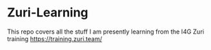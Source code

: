 # Zuri-Learning
This repo covers all the stuff I am presently learning from the I4G Zuri training
https://training.zuri.team/

